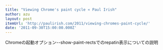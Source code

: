 ```yaml
---
title: "Viewing Chrome's paint cycle « Paul Irish"
author: azu
layout: post
itemUrl: 'http://paulirish.com/2011/viewing-chromes-paint-cycle/'
date: '2011-09-30T15:00:00.000Z'
---
```

Chromeの起動オプション--show-paint-rectsでのrepatin表示についての説明
